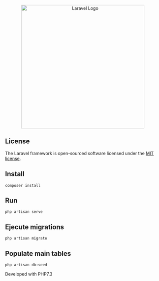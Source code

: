 <p align="center"><a href="https://laravel.com" target="_blank"><img src="https://raw.githubusercontent.com/laravel/art/master/logo-lockup/5%20SVG/2%20CMYK/1%20Full%20Color/laravel-logolockup-cmyk-red.svg" width="400" alt="Laravel Logo"></a></p>

## License

The Laravel framework is open-sourced software licensed under the [MIT license](https://opensource.org/licenses/MIT).

## Install
`composer install` <br>
## Run
`php artisan serve`<br>
## Ejecute migrations
`php artisan migrate`<br>
## Populate main tables
`php artisan db:seed`<br>

Developed with PHP7.3

